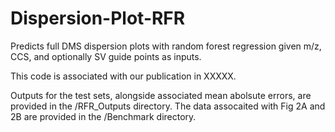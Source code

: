# Dispersion-Plot-RFR
Predicts full DMS dispersion plots with random forest regression given m/z, CCS, and optionally SV guide points as inputs.

This code is associated with our publication in XXXXX.

Outputs for the test sets, alongside associated mean abolsute errors, are provided in the /RFR_Outputs directory. 
The data assocaited with Fig 2A and 2B are provided in the /Benchmark directory.
